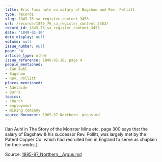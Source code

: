 ```yaml
---
title: Eric Fuss note on salary of Bagshaw and Rev. Pollitt
type: records
slug: 1845_76_sa_register_content_3453
url: /records/1845_76_sa_register_content_3453/
record_id: 1845_76_sa_register_content_3453
date: '1849-01-10'
date_display: null
volume: null
issue_number: null
page: '4'
article_type: other
issue_reference: 1849-01-10, page 4
people_mentioned:
- Ian Auhl
- Bagshaw
- Rev. Pollitt
places_mentioned:
- Adelaide
- Burra
topics:
- church
- employment
- mining company
source_document: 1985-87_Northern__Argus.md
---
```


[Ian Auhl in The Story of the Monster Mine etc. page 300 says that the salary of Bagshaw & his successor Rev. Pollitt, was largely met by the Patent Copper Co. which had recruited him in England to serve as chaplain for their works.]

Source: [1985-87_Northern__Argus.md](/downloads/markdown/1985-87_Northern__Argus.md)
